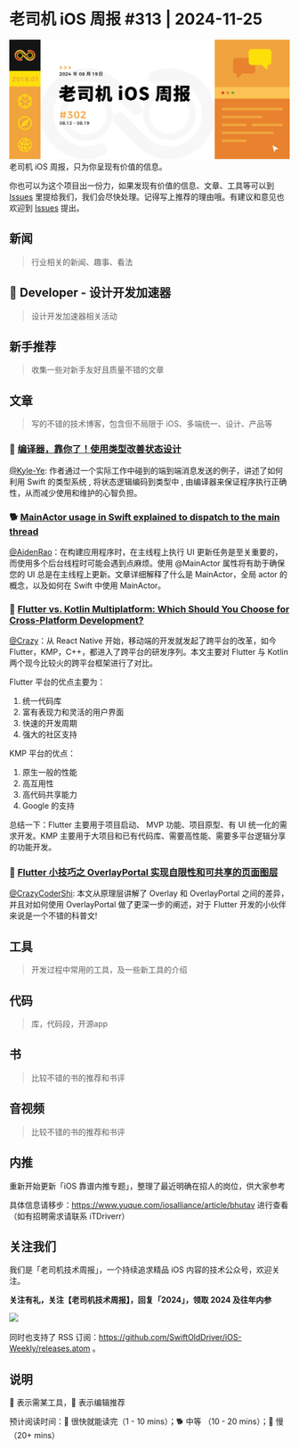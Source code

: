 # 老司机 iOS 周报 #313 | 2024-11-25

![ios-weekly](https://github.com/SwiftOldDriver/iOS-Weekly/blob/master/assets/weekly-header/302.jpg?raw=true)
老司机 iOS 周报，只为你呈现有价值的信息。

你也可以为这个项目出一份力，如果发现有价值的信息、文章、工具等可以到 [Issues](https://github.com/SwiftOldDriver/iOS-Weekly/issues) 里提给我们，我们会尽快处理。记得写上推荐的理由哦。有建议和意见也欢迎到 [Issues](https://github.com/SwiftOldDriver/iOS-Weekly/issues) 提出。

## 新闻

> 行业相关的新闻、趣事、看法

##  Developer - 设计开发加速器

> 设计开发加速器相关活动

## 新手推荐

> 收集一些对新手友好且质量不错的文章

## 文章

> 写的不错的技术博客，包含但不局限于 iOS、多端统一、设计、产品等

### 🐎 [编译器，靠你了！使用类型改善状态设计](https://onevcat.com/2024/11/type-as-state/)

[@Kyle-Ye](https://github.com/Kyle-Ye): 作者通过一个实际工作中碰到的端到端消息发送的例子，讲述了如何利用 Swift 的类型系统 , 将状态逻辑编码到类型中 , 由编译器来保证程序执行正确性，从而减少使用和维护的心智负担。

### 🐕 [MainActor usage in Swift explained to dispatch to the main thread](https://www.avanderlee.com/swift/mainactor-dispatch-main-thread/)

[@AidenRao](https://weibo.com/AidenRao)：在构建应用程序时，在主线程上执行 UI 更新任务是至关重要的，而使用多个后台线程时可能会遇到点麻烦。使用 @MainActor 属性将有助于确保您的 UI 总是在主线程上更新。文章详细解释了什么是 MainActor，全局 actor 的概念，以及如何在 Swift 中使用 MainActor。

### 🐎 [Flutter vs. Kotlin Multiplatform: Which Should You Choose for Cross-Platform Development?](https://medium.com/@rushabhprajapati20/flutter-vs-kotlin-multiplatform-which-should-you-choose-for-cross-platform-development-4bcf28358918)

[@Crazy](https://github.com/jiyan135960)：从 React Native 开始，移动端的开发就发起了跨平台的改革，如今 Flutter，KMP，C++，都进入了跨平台的研发序列。本文主要对 Flutter 与 Kotlin 两个现今比较火的跨平台框架进行了对比。

Flutter 平台的优点主要为：

1. 统一代码库
2. 富有表现力和灵活的用户界面
3. 快速的开发周期
4. 强大的社区支持

KMP 平台的优点：

1. 原生一般的性能
2. 高互用性
3. 高代码共享能力
4. Google 的支持

总结一下：Flutter 主要用于项目启动、 MVP 功能、项目原型、有 UI 统一化的需求开发。KMP 主要用于大项目和已有代码库、需要高性能、需要多平台逻辑分享的功能开发。

### 🐢 [Flutter 小技巧之 OverlayPortal 实现自限性和可共享的页面图层](https://mp.weixin.qq.com/s/LW3bASRhA_HL6pS27qUVMA)

[@CrazyCoderShi](https://github.com/CrazyCoderShi): 本文从原理层讲解了 Overlay 和 OverlayPortal 之间的差异，并且对如何使用 OverlayPortal 做了更深一步的阐述，对于 Flutter 开发的小伙伴来说是一个不错的科普文!

## 工具

> 开发过程中常用的工具，及一些新工具的介绍

## 代码

> 库，代码段，开源app

## 书

> 比较不错的书的推荐和书评

## 音视频

> 比较不错的书的推荐和书评

## 内推

重新开始更新「iOS 靠谱内推专题」，整理了最近明确在招人的岗位，供大家参考

具体信息请移步：https://www.yuque.com/iosalliance/article/bhutav 进行查看（如有招聘需求请联系 iTDriverr）

## 关注我们

我们是「老司机技术周报」，一个持续追求精品 iOS 内容的技术公众号，欢迎关注。

**关注有礼，关注【老司机技术周报】，回复「2024」，领取 2024 及往年内参**

![](https://github.com/SwiftOldDriver/iOS-Weekly/blob/master/assets/qrcode_for_wechat.jpg?raw=true)

同时也支持了 RSS 订阅：https://github.com/SwiftOldDriver/iOS-Weekly/releases.atom 。

## 说明

🚧 表示需某工具，🌟 表示编辑推荐

预计阅读时间：🐎 很快就能读完（1 - 10 mins）；🐕 中等 （10 - 20 mins）；🐢 慢（20+ mins）
